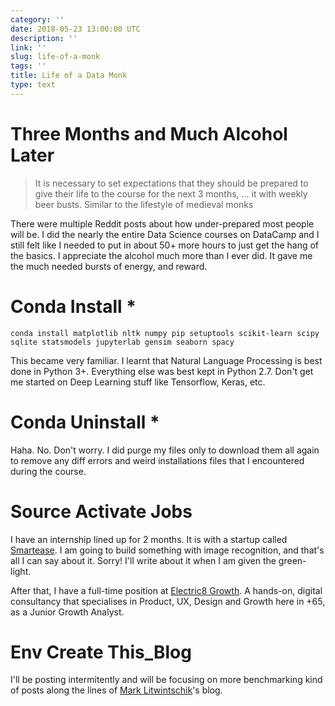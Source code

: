 ```yaml
---
category: ''
date: 2018-05-23 13:00:00 UTC
description: ''
link: ''
slug: life-of-a-monk
tags: ''
title: Life of a Data Monk
type: text
---
```


# Three Months and Much Alcohol Later

> It is necessary to set expectations that they should be prepared to give their life to the course for the next 3 months, … it with weekly beer busts. Similar to the lifestyle of medieval monks

There were multiple Reddit posts about how under-prepared most people will be. I did the nearly the entire Data Science courses on DataCamp and I still felt like I needed to put in about 50+ more hours to just get the hang of the basics. I appreciate the alcohol much more than I ever did. It gave me the much needed bursts of energy, and reward. 

# Conda Install *

```conda install matplotlib nltk numpy pip setuptools scikit-learn scipy sqlite statsmodels jupyterlab gensim seaborn spacy```

This became very familiar. I learnt that Natural Language Processing is best done in Python 3+. Everything else was best kept in Python 2.7. Don't get me started on Deep Learning stuff like Tensorflow, Keras, etc.

# Conda Uninstall *

Haha. No. Don't worry. I did purge my files only to download them all again to remove any diff errors and weird installations files that I encountered during the course. 

# Source Activate Jobs

I have an internship lined up for 2 months. It is with a startup called [Smartease](http://smartease.sg/). I am going to build something with image recognition, and that's all I can say about it. Sorry! I'll write about it when I am given the green-light.

After that, I have a full-time position at [Electric8 Growth](http://e8growth.com/). A hands-on, digital consultancy that specialises in Product, UX, Design and Growth here in +65, as a Junior Growth Analyst.

# Env Create This_Blog

I'll be posting intermitently and will be focusing on more benchmarking kind of posts along the lines of [Mark Litwintschik](http://tech.marksblogg.com/)'s blog.